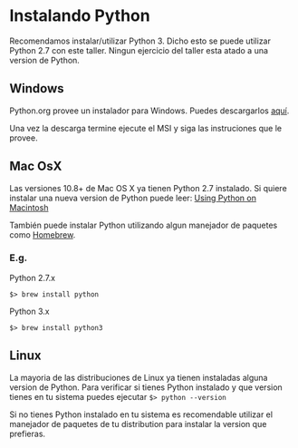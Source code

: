 # Instalando Python

Recomendamos instalar/utilizar Python 3. Dicho esto se puede utilizar Python 2.7 con este taller. Ningun ejercicio del taller esta atado a una version de Python.

## Windows

Python.org provee un instalador para Windows. Puedes descargarlos [aquí](https://www.python.org/downloads/windows/).

Una vez la descarga termine ejecute el MSI y siga las instruciones que le provee.

## Mac OsX

Las versiones 10.8+ de Mac OS X ya tienen Python 2.7 instalado. Si quiere instalar una nueva version de Python puede leer: [Using Python on Macintosh](https://docs.python.org/3/using/mac.html)

También puede instalar Python utilizando algun manejador de paquetes como [Homebrew](http://brew.sh/).

### E.g.

Python 2.7.x

```
$> brew install python
```

Python 3.x

```
$> brew install python3
```

## Linux

La mayoria de las distribuciones de Linux ya tienen instaladas alguna version de Python. Para verificar si tienes Python instalado y que version tienes en tu sistema puedes ejecutar ```$> python --version```

Si no tienes Python instalado en tu sistema es recomendable utilizar el manejador de paquetes de tu distribution para instalar la version que prefieras.